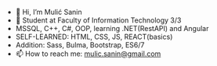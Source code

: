 - 👋 Hi, I’m Mulić Sanin
- 👀 Student at Faculty of Information Technology 3/3
- MSSQL, C++, C#, OOP, learning .NET(RestAPI) and Angular 
- SELF-LEARNED: HTML, CSS, JS, REACT(basics)
- Addition: Sass, Bulma, Bootstrap, ES6/7
- 📫 How to reach me: mulic.sanin@gmail.com  

